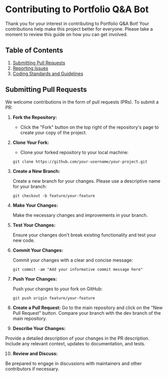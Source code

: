 # Contributing to Portfolio Q&A Bot

Thank you for your interest in contributing to Portfolio Q&A Bot! Your contributions help make this project better for everyone. Please take a moment to review this guide on how you can get involved.

## Table of Contents

1. [Submitting Pull Requests](#submitting-pull-requests)
2. [Reporting Issues](#reporting-issues)
3. [Coding Standards and Guidelines](#coding-standards-and-guidelines)

## Submitting Pull Requests

We welcome contributions in the form of pull requests (PRs). To submit a PR:

1. **Fork the Repository:**
   - Click the "Fork" button on the top right of the repository's page to create your copy of the project.

2. **Clone Your Fork:**
   - Clone your forked repository to your local machine:

   ```
   git clone https://github.com/your-username/your-project.git
   ```
3. **Create a New Branch:**

    Create a new branch for your changes. Please use a descriptive name for your branch:
    ```
    git checkout -b feature/your-feature
    ```
4. **Make Your Changes:**

    Make the necessary changes and improvements in your branch.

5. **Test Your Changes:**

    Ensure your changes don't break existing functionality and test your new code.

6. **Commit Your Changes:**

    Commit your changes with a clear and concise message:
    ```
    git commit -am "Add your informative commit message here"
    ```
7. **Push Your Changes:** 

    Push your changes to your fork on GitHub:
    ```
    git push origin feature/your-feature
    ```
8. **Create a Pull Request:**
    Go to the main repository and click on the "New Pull Request" button. Compare your branch with the dev branch of the main repository.

9. **Describe Your Changes:**

Provide a detailed description of your changes in the PR description. Include any relevant context, updates to documentation, and tests.

10. **Review and Discuss:**

Be prepared to engage in discussions with maintainers and other contributors if necessary.
